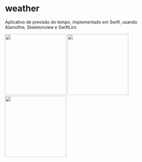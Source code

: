 # weather
Aplicativo de previsão do tempo, implementado em Swift, usando Alamofire, Skeletonview e SwiftLint.  

<p float="left">
<img src="https://user-images.githubusercontent.com/63265472/132252098-86994d57-c7d0-45d0-b25a-da74bb5df38e.png" width="200">
<img src="https://user-images.githubusercontent.com/63265472/132252122-b53f9b57-a520-4569-bce1-04046323387d.png" width="200">
<img src="https://user-images.githubusercontent.com/63265472/132252128-66262b37-33bb-44cf-b2c4-04379c633770.png" width="200">
